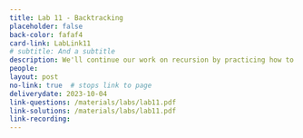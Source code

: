 ```yaml
---
title: Lab 11 - Backtracking
placeholder: false
back-color: fafaf4
card-link: LabLink11
# subtitle: And a subtitle
description: We'll continue our work on recursion by practicing how to use backtracking to create optimal recursions. Special emphasis on writing recurrences.
people:
layout: post
no-link: true  # stops link to page 
deliverydate: 2023-10-04
link-questions: /materials/labs/lab11.pdf
link-solutions: /materials/labs/lab11.pdf
link-recording:
---
```










